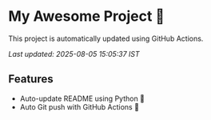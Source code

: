 # My Awesome Project 🚀

This project is automatically updated using GitHub Actions.

_Last updated: 2025-08-05 15:05:37 IST_

## Features
- Auto-update README using Python 🐍
- Auto Git push with GitHub Actions 🤖
